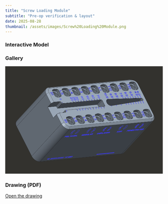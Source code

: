 ```yaml
---
title: "Screw Loading Module"
subtitle: "Pre-op verification & layout"
date: 2025-08-28
thumbnail: /assets/images/Screw%20Loading%20Module.png
---
```


<script type="module" src="https://unpkg.com/@google/model-viewer/dist/model-viewer.min.js"></script>

### Interactive Model
<model-viewer
  src="/assets/models/Screw%20Loading%20Module.glb"
  camera-controls
  auto-rotate
  alt="3D view of Screw Loading Module"
  style="width:100%;height:520px;">
</model-viewer>

### Gallery
![cover](/assets/images/Screw%20Loading%20Module.png)

### Drawing (PDF)
[Open the drawing](/assets/images/Screw%20Loading%20Module%20Drawing.pdf)
